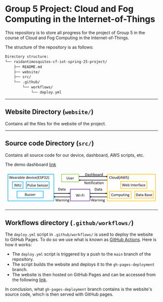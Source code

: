 # **Group 5 Project**: Cloud and Fog Computing in the Internet-of-Things

This repository is to store all progress for the project of Group 5 in the course of Cloud and Fog Computing in the Internet-of-Things.

The structure of the repository is as follows:

```bash
Directory structure:
└── raidantimosquitos-cf-iot-spring-25-project/
    ├── README.md
    ├── website/
    ├── src/
    └── .github/
        └── workflows/
            └── deploy.yml
```

---

## Website Directory (`website/`)

Contains all the files for the website of the project.

---

## Source code Directory (`src/`)

Contains all source code for our device, dashboard, AWS scripts, etc.

The demo dashboard [link]([https://g-0ccaa910f7.grafana-workspace.ap-northeast-1.amazonaws.com/dashboard/snapshot/2YM7KBOVAna2n3X4GStr6St3qFcC2zOk](https://g-0ccaa910f7.grafana-workspace.ap-northeast-1.amazonaws.com/dashboard/snapshot/grRCAbn4bHOS27t0MIPByjxTr91owSfO))

![System Architecture](images/wearable-device-architecture-diagram.png)

---

## Workflows directory (`.github/workflows/`)

The `deploy.yml` script in `.github/workflows/` is used to deploy the website to GitHub Pages. To do so we use what is known as [GitHub Actions](https://github.com/features/actions). Here is how it works:

- The `deploy.yml` script is triggered by a push to the `main` branch of the repository.
- The script builds the website and deploys it to the `gh-pages-deployment` branch.
- The website is then hosted on GitHub Pages and can be accessed from the following [link](https://raidantimosquitos.github.io/cf-iot-spring-25-project/).

In conclusion, what `gh-pages-deployment` branch contains is the website's source code, which is then served with GitHub pages.
